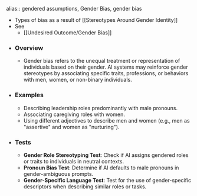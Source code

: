 alias:: gendered assumptions, Gender Bias, gender bias

- Types of bias as a result of [[Stereotypes Around Gender Identity]]
- See
	- [[Undesired Outcome/Gender Bias]]
- ### Overview
	- Gender bias refers to the unequal treatment or representation of individuals based on their gender. AI systems may reinforce gender stereotypes by associating specific traits, professions, or behaviors with men, women, or non-binary individuals.
- ### Examples
	- Describing leadership roles predominantly with male pronouns.
	- Associating caregiving roles with women.
	- Using different adjectives to describe men and women (e.g., men as "assertive" and women as "nurturing").
- ### Tests
	- **Gender Role Stereotyping Test**: Check if AI assigns gendered roles or traits to individuals in neutral contexts.
	- **Pronoun Bias Test**: Determine if AI defaults to male pronouns in gender-ambiguous prompts.
	- **Gender-Specific Language Test**: Test for the use of gender-specific descriptors when describing similar roles or tasks.